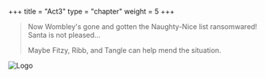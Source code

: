 +++
title = "Act3"
type = "chapter"
weight = 5
+++

> Now Wombley's gone and gotten the Naughty-Nice list ransomwared! Santa is not pleased...
> 
> Maybe Fitzy, Ribb, and Tangle can help mend the situation.

![Logo](/images/logo.png)
